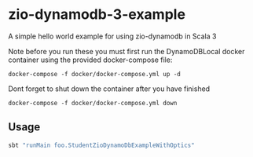 # zio-dynamodb-3-example

A simple hello world example for using zio-dynamodb in Scala 3

Note before you run these you must first run the DynamoDBLocal docker container using the provided docker-compose file:

```
docker-compose -f docker/docker-compose.yml up -d
```

Dont forget to shut down the container after you have finished

```
docker-compose -f docker/docker-compose.yml down
```

## Usage

```bash
sbt "runMain foo.StudentZioDynamoDbExampleWithOptics"
```
